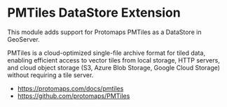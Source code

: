# PMTiles DataStore Extension

This module adds support for Protomaps PMTiles as a DataStore in GeoServer.

PMTiles is a cloud-optimized single-file archive format for tiled data, enabling efficient access to vector tiles from local storage, HTTP servers, and cloud object storage (S3, Azure Blob Storage, Google Cloud Storage) without requiring a tile server.

* https://protomaps.com/docs/pmtiles
* https://github.com/protomaps/PMTiles
